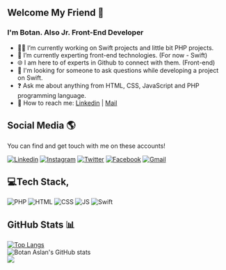 ## Welcome My Friend 🙋
###  I'm Botan. Also Jr. Front-End Developer 

- 👩‍💻 I’m currently working on Swift projects and little bit PHP projects.
- 📝 I’m currently experting front-end technologies. (For now - Swift)
- 🌐 I am here to of experts in Github to connect with them. (Front-end)
- 🤔 I'm looking for someone to ask questions while developing a project on Swift.
- ❓ Ask me about anything from HTML, CSS, JavaScript and PHP programming language.
- 🧐 How to reach me: [Linkedin](https://www.linkedin.com/in/btnaslan/) | [Mail](mailto:btnaslan@gmail.com)

## Social Media 🌎

You can find and get touch with me on these accounts!

[![Linkedin](https://img.shields.io/badge/-Linkedin-0177b5?style=for-the-badge&logo=linkedin&logoColor=white)](https://www.linkedin.com/in/btnaslan/)
[![Instagram](https://img.shields.io/badge/-Instagram-E4405F?style=for-the-badge&logo=instagram&logoColor=white)](https://www.instagram.com/btnaslan/)
[![Twitter](https://img.shields.io/badge/-Twitter-1DA1F2?style=for-the-badge&logo=twitter&logoColor=white)](https://twitter.com/btnaslann/)
[![Facebook](https://img.shields.io/badge/-Facebook-1877F2?style=for-the-badge&logo=facebook&logoColor=white)](https://www.facebook.com/botanaslann/)
[![Gmail](https://img.shields.io/badge/-Gmail-EA4335?style=for-the-badge&logo=Gmail&logoColor=white)](mailto:btnaslan@gmail.com)

## 💻Tech Stack,

![PHP](https://img.shields.io/badge/PHP-005ed1.svg?style=for-the-badge&logo=php&logoColor=white) ![HTML](https://img.shields.io/badge/HTML-E34F26.svg?style=for-the-badge&logo=HTML5&logoColor=white) ![CSS](https://img.shields.io/badge/css-1572B6.svg?style=for-the-badge&logo=CSS3&logoColor=white) ![JS](https://img.shields.io/badge/js-F7DF1E.svg?style=for-the-badge&logo=javascript&logoColor=black) ![Swift](https://img.shields.io/badge/swift-F05138?style=for-the-badge&logo=swift&logoColor=white) 

## GitHub Stats 📊

[![Top Langs](https://github-readme-stats.vercel.app/api/top-langs/?username=botanaslan)](https://github.com/botanaslan/github-readme-stats)</br>
![Botan Aslan's GitHub stats](https://github-readme-stats.vercel.app/api?username=botanaslan)</br>
![](https://github-readme-streak-stats.herokuapp.com/?user=developersancho&theme=graywhite&hide_border=true)</br>
